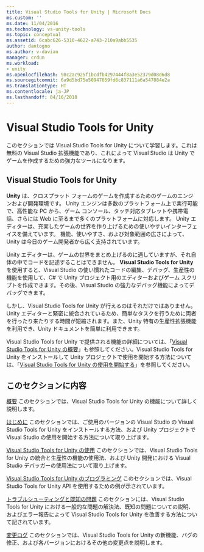 ```yaml
---
title: Visual Studio Tools for Unity | Microsoft Docs
ms.custom: ''
ms.date: 11/04/2016
ms.technology: vs-unity-tools
ms.topic: conceptual
ms.assetid: 6cabc626-5310-4622-a743-210a9abb5535
author: dantogno
ms.author: v-davian
manager: crdun
ms.workload:
- unity
ms.openlocfilehash: 98c2ac925f1bcdfb4297444f8a3e52379d08d6d8
ms.sourcegitcommit: 6a9d5bd75e50947659fd6c837111a6a547884e2a
ms.translationtype: HT
ms.contentlocale: ja-JP
ms.lasthandoff: 04/16/2018
---
```

# <a name="visual-studio-tools-for-unity"></a>Visual Studio Tools for Unity
このセクションでは Visual Studio Tools for Unity について学習します。これは無料の Visual Studio 拡張機能であり、これによって Visual Studio は Unity でゲームを作成するための強力なツールになります。

## <a name="visual-studio-tools-for-unity"></a>Visual Studio Tools for Unity
 **Unity** は、クロスプラット フォームのゲームを作成するためのゲームのエンジンおよび開発環境です。 Unity エンジンは多数のプラットフォーム上で実行可能で、高性能な PC から、ゲーム コンソール、タッチ対応タブレットや携帯電話、さらには Web に至るまで多くのプラットフォームに対応します。 Unity エディターは、充実したゲームの世界を作り上げるための使いやすいインターフェイスを備えています。 機能、使いやすさ、および対象範囲の広さによって、Unity は今日のゲーム開発者から広く支持されています。

 Unity エディターは、ゲームの世界をまとめ上げるのに適していますが、それ自体の中でコードを記述することはできません。 **Visual Studio Tools for Unity** を使用すると、Visual Studio の使い慣れたコードの編集、デバッグ、生産性の機能を使用して、C# で Unity プロジェクト用のエディターおよびゲーム スクリプトを作成できます。その後、Visual Studio の強力なデバッグ機能によってデバッグできます。

 しかし、Visual Studio Tools for Unity が行えるのはそれだけではありません。Unity エディターと緊密に統合されているため、簡単なタスクを行うために両者を行ったり来たりする時間が短縮されます。また、Unity 特有の生産性拡張機能を利用でき、Unity ドキュメントを簡単に利用できます。

 Visual Studio Tools for Unity で提供される機能の詳細については、「[Visual Studio Tools for Unity の概要](../cross-platform/overview-of-visual-studio-tools-for-unity.md)」も参照してください。Visual Studio Tools for Unity をインストールして Unity プロジェクトで使用を開始する方法については、「[Visual Studio Tools for Unity の使用を開始する](../cross-platform/getting-started-with-visual-studio-tools-for-unity.md)」を参照してください。

## <a name="more-in-this-section"></a>このセクションに内容
 [概要](../cross-platform/overview-of-visual-studio-tools-for-unity.md) このセクションでは、Visual Studio Tools for Unity の機能について詳しく説明します。

 [はじめに](../cross-platform/getting-started-with-visual-studio-tools-for-unity.md) このセクションでは、ご使用のバージョンの Visual Studio の Visual Studio Tools for Unity をインストールする方法、および Unity プロジェクトで Visual Studio の使用を開始する方法について取り上げます。

 [Visual Studio Tools for Unity の使用](../cross-platform/using-visual-studio-tools-for-unity.md) このセクションでは、Visual Studio Tools for Unity の統合と生産性の機能の使用法、および Unity 開発における Visual Studio デバッガーの使用法について取り上げます。

 [Visual Studio Tools for Unity のプログラミング](../cross-platform/programming-visual-studio-tools-for-unity.md) このセクションでは、Visual Studio Tools for Unity API を使用するための例が示されています。

 [トラブルシューティングと既知の問題](../cross-platform/troubleshooting-and-known-issues-visual-studio-tools-for-unity.md) このセクションには、Visual Studio Tools for Unity における一般的な問題の解決法、既知の問題についての説明、およびエラー報告によって Visual Studio Tools for Unity を改善する方法について記されています。

 [変更ログ](../cross-platform/change-log-visual-studio-tools-for-unity.md) このセクションでは、Visual Studio Tools for Unity の新機能、バグの修正、および各バージョンにおけるその他の変更点を説明します。
